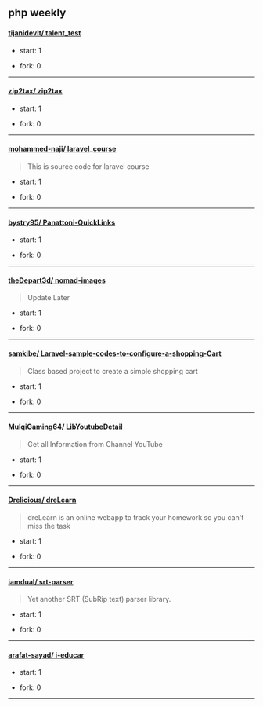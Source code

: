 ## php weekly

#### [tijanidevit/ talent_test](https://github.com/tijanidevit/talent_test)
>  
+ start: 1
+ fork: 0
---
#### [zip2tax/ zip2tax](https://github.com/zip2tax/zip2tax)
>  
+ start: 1
+ fork: 0
---
#### [mohammed-naji/ laravel_course](https://github.com/mohammed-naji/laravel_course)
>  This is source code for laravel course
+ start: 1
+ fork: 0
---
#### [bystry95/ Panattoni-QuickLinks](https://github.com/bystry95/Panattoni-QuickLinks)
>  
+ start: 1
+ fork: 0
---
#### [theDepart3d/ nomad-images](https://github.com/theDepart3d/nomad-images)
>  Update Later
+ start: 1
+ fork: 0
---
#### [samkibe/ Laravel-sample-codes-to-configure-a-shopping-Cart](https://github.com/samkibe/Laravel-sample-codes-to-configure-a-shopping-Cart)
>  Class based project to create a simple shopping cart 
+ start: 1
+ fork: 0
---
#### [MulqiGaming64/ LibYoutubeDetail](https://github.com/MulqiGaming64/LibYoutubeDetail)
>  Get all Information from Channel YouTube
+ start: 1
+ fork: 0
---
#### [Drelicious/ dreLearn](https://github.com/Drelicious/dreLearn)
>  dreLearn is an online webapp to track your homework so you can't miss the task
+ start: 1
+ fork: 0
---
#### [iamdual/ srt-parser](https://github.com/iamdual/srt-parser)
>  Yet another SRT (SubRip text) parser library.
+ start: 1
+ fork: 0
---
#### [arafat-sayad/ i-educar](https://github.com/arafat-sayad/i-educar)
>  
+ start: 1
+ fork: 0
---